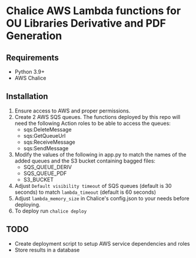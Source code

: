 Chalice AWS Lambda functions for OU Libraries Derivative and PDF Generation
===

## Requirements

* Python 3.9+
* AWS Chalice

## Installation

1. Ensure access to AWS and proper permissions.
1. Create 2 AWS SQS queues. The functions deployed by this repo will need the following Action roles to be able to access the queues:
    * sqs:DeleteMessage
    * sqs:GetQueueUrl
    * sqs:ReceiveMessage
    * sqs:SendMessage
1. Modify the values of the following in app.py to match the names of the added queues and the S3 bucket containing bagged files:
    * SQS_QUEUE_DERIV
    * SQS_QUEUE_PDF
    * S3_BUCKET
1. Adjust `Default visibility timeout` of SQS queues (default is 30 seconds) to match `lambda_timeout` (default is 60 seconds)
1. Adjust `lambda_memory_size` in Chalice's config.json to your needs before deploying.
1. To deploy run `chalice deploy`

## TODO
* Create deployment script to setup AWS service dependencies and roles
* Store results in a database